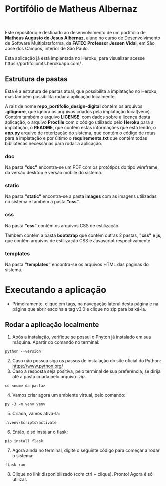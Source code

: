 <h1>Portifólio de Matheus Albernaz</h1><br>
<p>Este repositório é destinado ao desenvolvimento de um portifólio de <b>Matheus Augusto de Jesus Albernaz</b>, aluno no curso de Desenvolvimento de Software Multiplataforma, da <b>FATEC Professor Jessen Vidal</b>, em São José dos Campos, interior de São Paulo.</p>

<p>Esta aplicação já está implantada no Heroku, para visualizar acesse https://portifoliomts.herokuapp.com/ .</p>

<h2>Estrutura de pastas</h2>
<p>Esta é a estrutura de pastas atual, que possibilita a implatação no Heroku, mas também possibilita rodar a aplicação localmente.</p> 
<p>A raiz de nome <b>repo_portifolio_design-digital</b> contém os arquivos <b>.gitignore</b>, que ignora os arquivos criados pela implatação local(venv). Contém também o arquivo <b>LICENSE</b>, com dados sobre a licença desta aplicação, o arquivo <b>Procfile</b> com o código utilizado pelo <b>Heroku</b> para a implatação, o <b>README</b>, que contém estas informações que está lendo, o <b>app.py</b> arquivo de roterização do sistema, que contém o código de rotas para a implatação e por último o <b>requirements.txt</b> que contém todas bibliotecas necessárias para rodar a aplicação.
  
<h3>doc</h3>
<p>Na pasta <b>"doc"</b> encontra-se um PDF com os protótipos do tipo wireframe, da versão desktop e versão mobile do sistema.</p>

<h3>static</h3>
<p>Na pasta <b>"static"</b> encontra-se a pasta <b>images</b> com as imagens utilizadas no sistema e também a pasta <b>"css"</b>.</p>

<h3>css</h3>
<p>Na pasta <b>"css"</b> contém os arquivos CSS de estilização.</p>

<p>Também contém a pasta <b>bootstrap</b> que contém outras 2 pastas, <b>"css"</b> e <b>js</b>, que contém arquivos de estilização CSS e Javascript respectivamente</p>

<h3>templates</h3>
<p>Na pasta <b>"templates"</b> encontra-se os arquivos HTML das páginas do sistema.</p>

# Executando a aplicação <a id="configuracoes"></a>
- Primeiramente, clique em tags, na navegação lateral desta página e na página que abrir escolha a tag v3.0 e clique no zip para baixá-la.

## Rodar a aplicação localmente<a id="rodar-app"></a>

1. Após a instalação, verifique se possui o Phyton já instalado em sua máquina. Apartir do comando no terminal: 
```
python --version
```
2. Caso não possua siga os passos de instalação do site oficial do Python: https://www.python.org/
3. Caso a resposta seja positiva, pelo terminal de sua preferência, se dirija até a pasta criada pelo arquivo *.zip*. 
```
cd <nome da pasta>
```
4. Vamos criar agora um ambiente virtual, pelo comando: 
```
py -3 -m venv venv
```
5. Criada, vamos ativa-la: 
```
.\venv\Scripts\activate
```
6. Então, é só instalar o flask: 
```
pip install flask
```
7. Agora ainda no terminal, digite o seguinte código para começar a rodar o sistema:
```
flask run
```
8. Clique no link disponibilizado (com ctrl + clique). Pronto! Agora é só utilizar.
